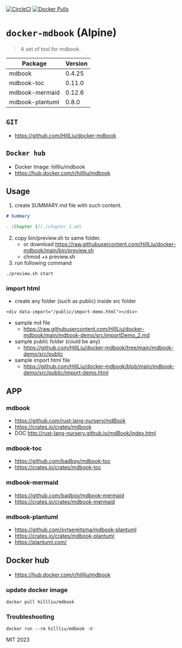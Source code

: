 [![CircleCI](https://circleci.com/gh/HillLiu/docker-mdbook/tree/main.svg?style=svg)](https://circleci.com/gh/HillLiu/docker-mdbook/tree/main)
[![Docker Pulls](https://img.shields.io/docker/pulls/hillliu/mdbook.svg)](https://hub.docker.com/r/hillliu/mdbook)

# `docker-mdbook` (Alpine)

> A set of tool for mdbook. 

|Package|Version|
|-------|-------|
|mdbook|0.4.25|
|mdbook-toc|0.11.0|
|mdbook-mermaid|0.12.6|
|mdbook-plantuml|0.8.0|


## `GIT`

- https://github.com/HillLiu/docker-mdbook

## `Docker hub`

- Docker Image: hillliu/mdbook
- https://hub.docker.com/r/hillliu/mdbook

## Usage

1. create SUMMARY.md file with such content.
```markdown
# Summary

- [Chapter 1](./chapter_1.md)
```
2. copy bin/preview.sh to same folder.
   * or download https://raw.githubusercontent.com/HillLiu/docker-mdbook/main/bin/preview.sh
   * chmod +x preview.sh
4. run following command
```
./preview.sh start
```

### import html
   * create any folder (such as public) inside src folder
```
<div data-import="/public/import-demo.html"></div>
```
   * sample md file
      * https://raw.githubusercontent.com/HillLiu/docker-mdbook/main/mdbook-demo/src/importDemo_2.md
   * sample public folder (could be any)
      * https://github.com/HillLiu/docker-mdbook/tree/main/mdbook-demo/src/public
   * sample import html file
      * https://github.com/HillLiu/docker-mdbook/blob/main/mdbook-demo/src/public/import-demo.html
   

## APP
### mdbook
   * https://github.com/rust-lang-nursery/mdBook
   * https://crates.io/crates/mdbook
   * DOC http://rust-lang-nursery.github.io/mdBook/index.html
### mdbook-toc
   * https://github.com/badboy/mdbook-toc
   * https://crates.io/crates/mdbook-toc
### mdbook-mermaid
   * https://github.com/badboy/mdbook-mermaid
   * https://crates.io/crates/mdbook-mermaid
### mdbook-plantuml
   * https://github.com/sytsereitsma/mdbook-plantuml
   * https://crates.io/crates/mdbook-plantuml
   * https://plantuml.com/

## Docker hub
   * https://hub.docker.com/r/hillliu/mdbook
### update docker image
```
docker pull hillliu/mdbook
```
### Troubleshooting
```
docker run --rm hillliu/mdbook -V
```

MIT 2023

